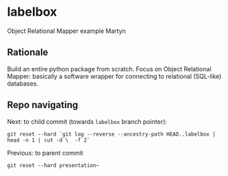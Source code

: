 # labelbox

Object Relational Mapper example Martyn

## Rationale

Build an entire python package from scratch. Focus on Object Relational Mapper: basically a software wrapper for connecting to relational (SQL-like) databases.

## Repo navigating

Next: to child commit (towards `labelbox` branch pointer):

    git reset --hard `git log --reverse --ancestry-path HEAD..labelbox | head -n 1 | cut -d \  -f 2`

Previous: to parent commit

    git reset --hard presentation~
